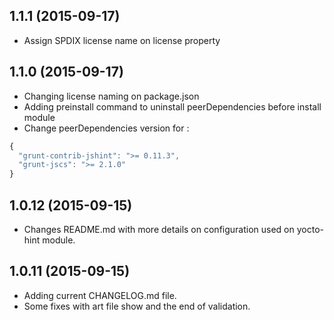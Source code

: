 ## 1.1.1 (2015-09-17)

- Assign SPDIX license name on license property

## 1.1.0 (2015-09-17)

- Changing license naming on package.json
- Adding preinstall command to uninstall peerDependencies before install module
- Change peerDependencies version for : 

```javascript
{
  "grunt-contrib-jshint": ">= 0.11.3",
  "grunt-jscs": ">= 2.1.0"
}
```

## 1.0.12 (2015-09-15)

- Changes README.md with more details on configuration used on yocto-hint module.


## 1.0.11 (2015-09-15)

- Adding current CHANGELOG.md file.
- Some fixes with art file show and the end of validation.
